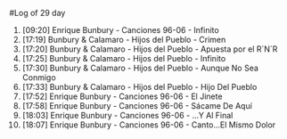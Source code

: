#Log of 29 day

1. [09:20] Enrique Bunbury - Canciones 96-06 - Infinito
1. [17:19] Bunbury & Calamaro - Hijos del Pueblo - Crimen
1. [17:20] Bunbury & Calamaro - Hijos del Pueblo - Apuesta por el R´N´R
1. [17:25] Bunbury & Calamaro - Hijos del Pueblo - Infinito
1. [17:30] Bunbury & Calamaro - Hijos del Pueblo - Aunque No Sea Conmigo
1. [17:33] Bunbury & Calamaro - Hijos del Pueblo - Hijo Del Pueblo
1. [17:52] Enrique Bunbury - Canciones 96-06 - El Jinete
1. [17:58] Enrique Bunbury - Canciones 96-06 - Sácame De Aquí
1. [18:03] Enrique Bunbury - Canciones 96-06 - ...Y Al Final
1. [18:07] Enrique Bunbury - Canciones 96-06 - Canto...El Mismo Dolor
